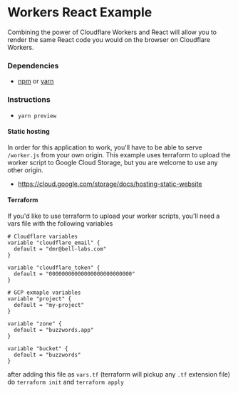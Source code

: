 
Workers React Example
====
Combining the power of Cloudflare Workers and React will allow you to render the
same React code you would on the browser on Cloudflare Workers.

### Dependencies
- [npm](https://www.npmjs.com/get-npm) or [yarn](https://yarnpkg.com/en/docs/install#debian-stable)

### Instructions

- `yarn preview`

#### Static hosting
In order for this application to work, you'll have to be able to serve `/worker.js` from your own origin. 
This example uses terraform to upload the worker script to Google Cloud Storage, but you are welcome to 
use any other origin.
- https://cloud.google.com/storage/docs/hosting-static-website

#### Terraform
If you'd like to use terraform to upload your worker scripts, you'll need a
vars file with the following variables

```hcl
# Cloudflare variables
variable "cloudflare_email" {
  default = "dmr@bell-labs.com"
}

variable "cloudflare_token" {
  default = "00000000000000000000000000"
}

# GCP exmaple variables
variable "project" {
  default = "my-project"
}

variable "zone" {
  default = "buzzwords.app"
}

variable "bucket" {
  default = "buzzwords"
}
```
after adding this file as `vars.tf` (terraform will pickup any `.tf` extension file) do
`terraform init` and `terraform apply`



